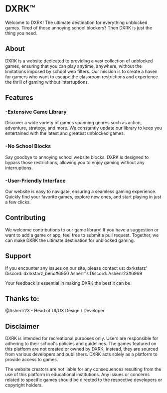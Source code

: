 # DXRK™
Welcome to DXRK! The ultimate destination for everything unblocked games. Tired of 
those annoying school blockers? Then DXRK is just the thing you need.

## About 
DXRK is a website dedicated to providing a vast collection of unblocked games, 
ensuring that you can play anytime, anywhere, without the limitations imposed by 
school web filters. Our mission is to create a haven for gamers who want to escape the 
classroom restrictions and experience the thrill of gaming without interruptions.

## Features
### -Extensive Game Library
Discover a wide variety of games spanning genres such as action, adventure, strategy, 
and more. We constantly update our library to keep you entertained with the latest and 
greatest unblocked games.

### -No School Blocks
Say goodbye to annoying school website blocks. DXRK is designed to bypass those 
restrictions, allowing you to enjoy gaming without any interruptions.

### -User-Friendly Interface
Our website is easy to navigate, ensuring a seamless gaming experience. Quickly find 
your favorite games, explore new ones, and start playing in just a few clicks.

## Contributing
We welcome contributions to our game library! If you have a suggestion or want to add 
a game or app, feel free to submit a pull request. Together, we can make DXRK the 
ultimate destination for unblocked gaming.

## Support
If you encounter any issues on our site, please contact us:
dxrkstarz' Discord: dxrkstarz_beno#6950
Asherlr's Discord: Asherlr23#6969

Your feedback is essential in making DXRK the best it can be.
## Thanks to:
@Asherlr23 - Head of UI/UX Design / Developer

## Disclaimer
DXRK is intended for recreational purposes only. Users are responsible for adhering to their school's policies and guidelines. The games featured on this platform are not created or owned by DXRK; instead, they are sourced from various developers and publishers. DXRK acts solely as a platform to provide access to games.

The website creators are not liable for any consequences resulting from the use of this platform in educational institutions. Any issues or concerns related to specific games should be directed to the respective developers or copyright holders.